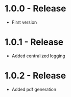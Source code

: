 # 1.0.0 - Release

* First version

# 1.0.1 - Release

* Added centralized logging

# 1.0.2 - Release

* Added pdf generation 
